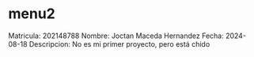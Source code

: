 # menu2
Matricula: 202148788
Nombre: Joctan Maceda Hernandez
Fecha: 2024-08-18
Descripcion: No es mi primer proyecto, pero está chido

